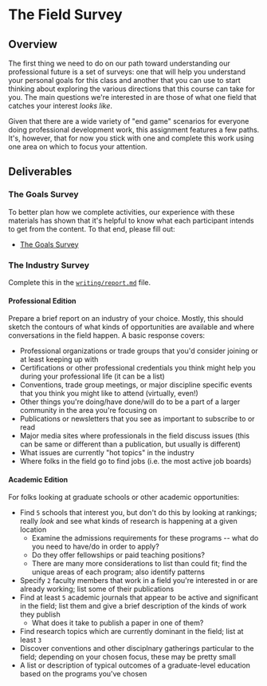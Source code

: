 # The Field Survey

## Overview

The first thing we need to do on our path toward understanding our professional future is a set of surveys: one that will help you understand 
your personal goals for this class and another that you can use to start thinking about exploring the various directions that this course can take 
for you. The main questions we're interested in are those of what one field that catches your interest _looks like_.

Given that there are a wide variety of "end game" scenarios for everyone doing professional development work, this assignment features a few paths.
It's, however, that for now you stick with one and complete this work using one area on which to focus your attention.

## Deliverables

### The Goals Survey

To better plan how we complete activities, our experience with these materials has shown that it's helpful to know what each
participant intends to get from the content. To that end, please fill out:

* [The Goals Survey](https://forms.gle/FPFSGRMPLSJqs7J3A)

### The Industry Survey

Complete this in the [`writing/report.md`](writing/report.md) file.

#### Professional Edition

Prepare a brief report on an industry of your choice. Mostly, this should sketch the contours of what kinds of opportunities
are available and where conversations in the field happen. A basic response covers:

* Professional organizations or trade groups that you'd consider joining or at least keeping up with
* Certifications or other professional credentials you think might help you during your professional life (it can be a list)
* Conventions, trade group meetings, or major discipline specific events that you think you might like to attend (virtually, even!)
* Other things you're doing/have done/will do to be a part of a larger community in the area you're focusing on
* Publications or newsletters that you see as important to subscribe to or read
* Major media sites where professionals in the field discuss issues (this can be same or different than a publication, but usually is different)
* What issues are currently "hot topics" in the industry
* Where folks in the field go to find jobs (i.e. the most active job boards)

#### Academic Edition

For folks looking at graduate schools or other academic opportunities:

* Find `5` schools that interest you, but don't do this by looking at rankings; really _look_ and see what kinds of research is happening at a given location
  * Examine the admissions requirements for these programs -- what do you need to have/do in order to apply?
  * Do they offer fellowships or paid teaching positions?
  * There are many more considerations to list than could fit; find the unique areas of each program; also identify patterns
* Specify `2` faculty members that work in a field you're interested in or are already working; list some of their publications
* Find at least `5` academic journals that appear to be active and significant in the field; list them and give a brief description of the kinds of work they publish
  * What does it take to publish a paper in one of them?
* Find research topics which are currently dominant in the field; list at least `3`
* Discover conventions and other disciplnary gatherings particular to the field; depending on your chosen focus, these may be pretty small
* A list or description of typical outcomes of a graduate-level education based on the programs you've chosen
